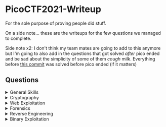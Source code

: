 # PicoCTF2021-Writeup

For the sole purpose of proving people did stuff.

On a side note... these are the writeups for the few questions we managed to complete.

Side note x2: I don't think my team mates are going to add to this anymore but I'm going to also add in the questions that got solved *after* pico ended and be sad about the simplicity of some of them *cough* milk. Everything before [this commit](https://github.com/vivian-dai/PicoCTF2021-Writeup/commit/f6cacbebed610f80202bca05bcf10650cca189db) was solved before pico ended (if it matters)

## Questions

<details>

<summary>General Skills</summary>

|Question|Points|
|--------|------|
|[Obedient Cat](./General%20Skills/Obedient%20Cat/ObedientCat.html)|5|
|[Python Wrangling](./General%20Skills/Python%20Wrangling/Python%20Wrangling.html)|10|
|[Wave a flag](./General%20Skills/Waving%20Flag/WavingFlag.html)|10|
|[Nice netcat...](./General%20Skills/Nice%20netcat/Nice%20netcat.html)|15|
|[Static ain't always noise](./General%20Skills/Static%20ain't%20always%20noise/staticain'talwaysnoise.html)|20|
|[Tab, Tab, Attack](./General%20Skills/Tab%2C%20Tab%2C%20Attack/Tab%2C%20Tab%2C%20Attack.html)|20|
|[Magikarp Ground Mission](./General%20Skills/Magikarp%20Ground%20Mission/Magikarp%20Ground%20Mission.html)|30|

</details>

<details>

<summary>Cryptography</summary>

|Question|Points|
|--------|------|
|[Mod 26](./Cryptography/Mod%2026/Mod%2026.html)|10|
|[Mind your Ps and Qs](./Cryptography/Mind%20your%20Ps%20and%20Qs/Mind%20your%20Ps%20and%20Qs.html)|20|
|[New Caesar](./Cryptography/New%20Caesar/New%20Caesar.html)|60|
|[Dachshund Attacks](./Cryptography/Dachshund%20Attacks/dachshundattacks.html)|80|
|[Pixelated](./Cryptography/Pixelated/Pixelated.html)|100|
|[Play Nice](./Cryptography/Play%20Nice/Play%20Nice.html)|110|
|[It is my Birthday 2](./Cryptography/It%20is%20my%20Birthday%202/It%20is%20my%20Birthday%202.html)|170|
|[New Vignere](./Cryptography/New%20Vignere/New%20Vignere.html)|300|

</details>

<details>

<summary>Web Exploitation</summary>

|Question|Points|
|--------|------|
|[Ancient History](./Web%20Exploitation/Ancient%20History/Ancient%20History.html)|10|
|[GET aHEAD](./Web%20Exploitation/Get%20aHead/Get%20aHead.html)|20|
|[Cookies](./Web%20Exploitation/Cookies/Cookies.html)|40|
|[Scavenger Hunt](./Web%20Exploitation/Scavenger%20Hunt/Scavenger%20Hunt.html)|50|
|[Some Assembly Required 1](./Web%20Exploitation/Some%20Assembly%20Required%201/Some%20Assembly%20Required%201.html)|70|
|[It is my Birthday](./Web%20Exploitation/It%20is%20my%20Birthday/It%20is%20my%20Birthday.html)|100|
|[Most Cookies](./Web%20Exploitation/Most%20Cookies/MostCookies.html)|150|

</details>

<details>

<summary>Forensics</summary>

|Question|Points|
|--------|------|
|[information](./Forensics/information/information.html)|10|
|[Weird File](./Forensics/Weird%20File/Weird%20File.html)|20|
|[Matryoshka doll](./Forensics/Matryoshka%20doll/Matryoshka%20doll.html)|30|
|[tunn3l v1s10n](./Forensics/tunn3l%20v1s10n/tunn3l%20v1s10n.html)|40|
|[Wireshark doo dooo do doo...](./Forensics/Wireshark%20doo%20dooo%20do%20doo/Wireshark%20doo%20dooo%20do%20doo.html)|50|
|[Trivial Flag Transfer Protocol](./Forensics/Trivial%20Flag%20Transfer%20Protocol/Trivial%20Flag%20Transfer%20Protocol.html)|90|
|[Disk, disk, sleuth!](./Forensics/Disk%2C%20disk%2C%20sleuth!/Disk%2C%20disk%2C%20sleuth!.html)|110|
|[Milkslap](./Forensics/Milkslap/Milkslap.html)|120|
|[Disk, disk, sleuth! II](./Forensics/Disk%2C%20disk%2C%20sleuth!%20II/Disk%2C%20disk%2C%20sleuth!%20II.html)|130|

</details>

<details>

<summary>Reverse Engineering</summary>

|Question|Points|
|--------|------|
|[Transformation](./Reverse%20Engineering/Transformation/Transformation.html)|20|
|[keygenme-py](./Reverse%20Engineering/keygenme-py/keygenme-py.html)|30|
|[crackme-py](./Reverse%20Engineering/crackme-py/crackme-py.html)|30|
|[speeds and feeds](./Reverse%20Engineering/speeds%20and%20feeds/speeds%20and%20feeds.html)|50|
|[Shop](./Reverse%20Engineering/Shop/Shop.html)|50|

</details>

<details>

<summary>Binary Exploitation</summary>

|Question|Points|
|--------|------|
|[Stonks](./Binary%20Exploitation/Stonks/Stonks.html)|20|
|[What's your input](./Binary%20Exploitation/What's%20your%20input/What's%20your%20input.html)|50|

</details>
